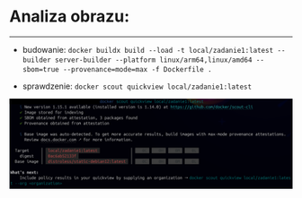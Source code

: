 # Analiza obrazu:
---

* budowanie: `docker buildx build --load -t local/zadanie1:latest --builder server-builder --platform linux/arm64,linux/amd64 --sbom=true --provenance=mode=max -f Dockerfile .`

* sprawdzenie: `docker scout quickview local/zadanie1:latest`

![analiza](scr/scout.png)
